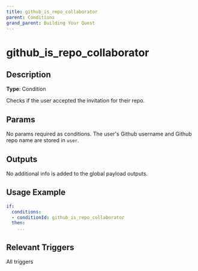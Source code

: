 ```yaml
---
title: github_is_repo_collaborator
parent: Conditions
grand_parent: Building Your Quest
---
```


# github_is_repo_collaborator

## Description

**Type**: Condition

Checks if the user accepted the invitation for their repo. 

## Params

No params required as conditions. The user's Github username and Github repo name are stored in  `user`.

## Outputs

No additional info is added to the global payload outputs.

## Usage Example

```yaml
if:
  conditions:
  - conditionId: github_is_repo_collaborator
  then:
    ...
```

## Relevant Triggers

All triggers